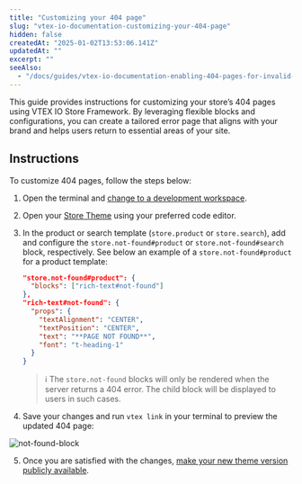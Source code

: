 ```yaml
---
title: "Customizing your 404 page"
slug: "vtex-io-documentation-customizing-your-404-page"
hidden: false
createdAt: "2025-01-02T13:53:06.141Z"
updatedAt: ""
excerpt: ""
seeAlso:
  - "/docs/guides/vtex-io-documentation-enabling-404-pages-for-invalid-single-segment-paths"
---
```


This guide provides instructions for customizing your store’s 404 pages using VTEX IO Store Framework. By leveraging flexible blocks and configurations, you can create a tailored error page that aligns with your brand and helps users return to essential areas of your site.

## Instructions

To customize 404 pages, follow the steps below:

1. Open the terminal and [change to a development workspace](https://developers.vtex.com/docs/guides/vtex-io-documentation-creating-a-development-workspace/).
2. Open your [Store Theme](https://developers.vtex.com/docs/guides/vtex-io-documentation-store-theme) using your preferred code editor.
3. In the product or search template (`store.product` or `store.search`), add and configure the `store.not-found#product` or `store.not-found#search` block, respectively. See below an example of a `store.not-found#product` for a product template:
    
    ```json
    "store.not-found#product": {
      "blocks": ["rich-text#not-found"]
    },
    "rich-text#not-found": {
      "props": {
        "textAlignment": "CENTER",
        "textPosition": "CENTER",
        "text": "**PAGE NOT FOUND**",
        "font": "t-heading-1"
      }
    }
    ```
    
    > ℹ The `store.not-found` blocks will only be rendered when the server returns a 404 error. The child block will be displayed to users in such cases.

4. Save your changes and run `vtex link` in your terminal to preview the updated 404 page:

  ![not-found-block](https://cdn.jsdelivr.net/gh/vtexdocs/dev-portal-content@main/images/vtex-io-documentation-enabling-404-pages-1.png)

5. Once you are satisfied with the changes, [make your new theme version publicly available](https://developers.vtex.com/docs/guides/vtex-io-documentation-making-your-theme-content-public/).
